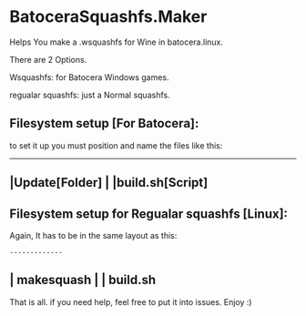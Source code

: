 # BatoceraSquashfs.Maker
Helps You make a .wsquashfs  for Wine in batocera.linux. 

There are 2 Options.

Wsquashfs: for Batocera Windows games.

regualar squashfs: just a Normal squashfs.

## Filesystem setup [For Batocera]:
to set it up you must position and name the files like this:

  -------------
  |Update[Folder]
  |
  |build.sh[Script]
  -------------

  ## Filesystem setup for Regualar squashfs [Linux]:
  Again, It has to be in the same layout as this:

    -------------
  |   makesquash
  |
  |   build.sh
  -------------

  That is all. if you need help, feel free to put it into issues. Enjoy :)
